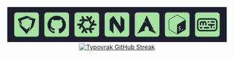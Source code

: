 <div align="center">
  <img src="./typovrak-banner-hobbies-min.png" alt="Typovrak banner">
</div>

<div align="center">
  <a href="https://git.io/streak-stats">
    <img src="https://github-readme-streak-stats-eight.vercel.app?user=typovrak&theme=catppuccin-mocha&hide_border=false&border_radius=10" alt="Typovrak GitHub Streak">
  </a>
</div>
